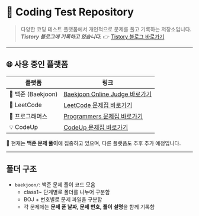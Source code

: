 # 🧠 Coding Test Repository
> 다양한 코딩 테스트 플랫폼에서 개인적으로 문제를 풀고 기록하는 저장소입니다.<br>
> <b><i>Tistory 블로그에 기록하고 있습니다.</i></b> 👉 [Tistory 블로그 바로가기](https://dev-jelee.tistory.com/category/%EC%BD%94%EB%94%A9%20%ED%85%8C%EC%8A%A4%ED%8A%B8)

---

## 🌐 사용 중인 플랫폼

| 플랫폼           | 링크                                                                   |
|------------------|------------------------------------------------------------------------|
| 🐍 백준 (Baekjoon) | [Baekjoon Online Judge 바로가기](https://www.acmicpc.net/)             |
| 🧩 LeetCode        | [LeetCode 문제집 바로가기](https://leetcode.com/problemset/)            |
| 🚀 프로그래머스    | [Programmers 문제집 바로가기](https://school.programmers.co.kr/learn/challenges) |
| 💡 CodeUp         | [CodeUp 문제집 바로가기](https://codeup.kr/)                            |

📌 현재는 **백준 문제 풀이**에 집중하고 있으며, 다른 플랫폼도 추후 추가 예정입니다.

---

## 폴더 구조
- `baekjoon/`: 백준 문제 풀이 코드 모음
  - class1~ 단계별로 폴더를 나누어 구분함
  - BOJ + 번호별로 문제 파일을 구분함
  - 각 문제에는 **문제 푼 날짜, 문제 번호, 풀이 설명**을 함께 기록함
